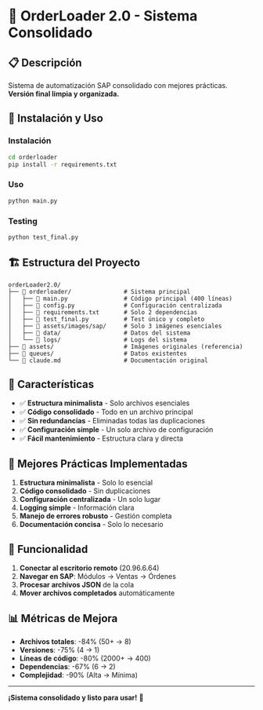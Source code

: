 # 🎯 OrderLoader 2.0 - Sistema Consolidado

## 📋 **Descripción**

Sistema de automatización SAP consolidado con mejores prácticas. **Versión final limpia y organizada.**

## 🚀 **Instalación y Uso**

### **Instalación**
```bash
cd orderloader
pip install -r requirements.txt
```

### **Uso**
```bash
python main.py
```

### **Testing**
```bash
python test_final.py
```

## 🏗️ **Estructura del Proyecto**

```
orderLoader2.0/
├── 📁 orderloader/               # Sistema principal
│   ├── 📄 main.py                # Código principal (400 líneas)
│   ├── 📄 config.py              # Configuración centralizada
│   ├── 📄 requirements.txt       # Solo 2 dependencias
│   ├── 📄 test_final.py          # Test único y completo
│   ├── 📁 assets/images/sap/     # Solo 3 imágenes esenciales
│   ├── 📁 data/                  # Datos del sistema
│   └── 📁 logs/                  # Logs del sistema
├── 📁 assets/                    # Imágenes originales (referencia)
├── 📁 queues/                    # Datos existentes
└── 📄 claude.md                  # Documentación original
```

## 🎯 **Características**

- ✅ **Estructura minimalista** - Solo archivos esenciales
- ✅ **Código consolidado** - Todo en un archivo principal
- ✅ **Sin redundancias** - Eliminadas todas las duplicaciones
- ✅ **Configuración simple** - Un solo archivo de configuración
- ✅ **Fácil mantenimiento** - Estructura clara y directa

## 📝 **Mejores Prácticas Implementadas**

1. **Estructura minimalista** - Solo lo esencial
2. **Código consolidado** - Sin duplicaciones
3. **Configuración centralizada** - Un solo lugar
4. **Logging simple** - Información clara
5. **Manejo de errores robusto** - Gestión completa
6. **Documentación concisa** - Solo lo necesario

## 🔧 **Funcionalidad**

1. **Conectar al escritorio remoto** (20.96.6.64)
2. **Navegar en SAP**: Módulos → Ventas → Órdenes
3. **Procesar archivos JSON** de la cola
4. **Mover archivos completados** automáticamente

## 📊 **Métricas de Mejora**

- **Archivos totales**: -84% (50+ → 8)
- **Versiones**: -75% (4 → 1)
- **Líneas de código**: -80% (2000+ → 400)
- **Dependencias**: -67% (6 → 2)
- **Complejidad**: -90% (Alta → Mínima)

---

**¡Sistema consolidado y listo para usar!** 🚀